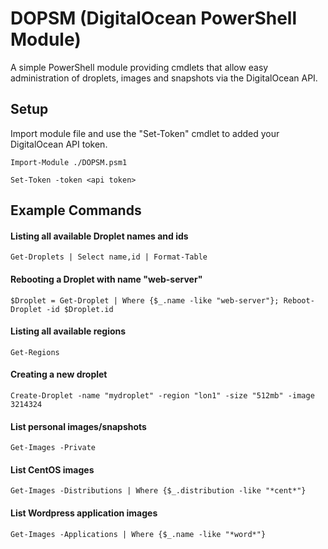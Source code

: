 # DOPSM (DigitalOcean PowerShell Module)
A simple PowerShell module providing cmdlets that allow easy administration of droplets, images and snapshots via the DigitalOcean API.

## Setup
Import module file and use the "Set-Token" cmdlet to added your DigitalOcean API token.

    Import-Module ./DOPSM.psm1

    Set-Token -token <api token>

## Example Commands
#### Listing all available Droplet names and ids
	Get-Droplets | Select name,id | Format-Table
#### Rebooting a Droplet with name "web-server"
	$Droplet = Get-Droplet | Where {$_.name -like "web-server"}; Reboot-Droplet -id $Droplet.id
#### Listing all available regions
	Get-Regions
#### Creating a new droplet
	Create-Droplet -name "mydroplet" -region "lon1" -size "512mb" -image 3214324
#### List personal images/snapshots
	Get-Images -Private
#### List CentOS images
    Get-Images -Distributions | Where {$_.distribution -like "*cent*"}
#### List Wordpress application images
    Get-Images -Applications | Where {$_.name -like "*word*"}
